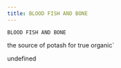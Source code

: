 ```yaml
---
title: BLOOD FISH AND BONE
---
```

`BLOOD FISH AND BONE`

the source of potash for true organic`

undefined